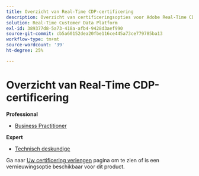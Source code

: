 ```yaml
---
title: Overzicht van Real-Time CDP-certificering
description: Overzicht van certificeringsopties voor Adobe Real-Time CDP
solution: Real-Time Customer Data Platform
exl-id: 389377d8-5a73-418a-afb4-9428d3aef990
source-git-commit: cb5a60152dea20fbe116ce445a73ce779785ba13
workflow-type: tm+mt
source-wordcount: '39'
ht-degree: 25%

---
```


# Overzicht van Real-Time CDP-certificering

**Professional**

* [Business Practitioner](/help/certifications/rtcdp/rtcdp-p-business.md) <!--AD0-E602-->

**Expert**

* [Technisch deskundige](/help/certifications/rtcdp/rtcdp-e-technical.md) <!--AD0-E600 and E601-->

Ga naar [Uw certificering verlengen](/help/certifications/renew.md) pagina om te zien of is een vernieuwingsoptie beschikbaar voor dit product.
